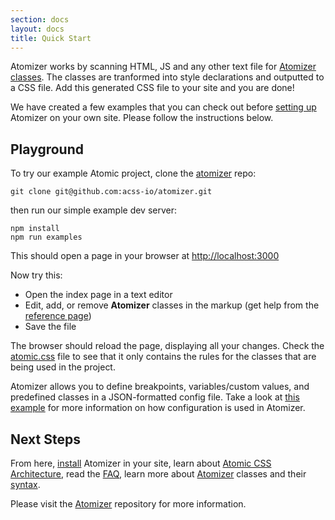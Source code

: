 ```yaml
---
section: docs
layout: docs
title: Quick Start
---
```


Atomizer works by scanning HTML, JS and any other text file for [Atomizer classes](./guides/atomizer-classes.html). The classes are tranformed into style declarations and outputted to a CSS file. Add this generated CSS file to your site and you are done!

We have created a few examples that you can check out before [setting up](./installation.html) Atomizer on your own site. Please follow the instructions below.

## Playground

To try our example Atomic project, clone the [atomizer](https://github.com/acss-io/atomizer) repo:

```shell
git clone git@github.com:acss-io/atomizer.git
```

then run our simple example dev server:

```shell
npm install
npm run examples
```

This should open a page in your browser at [http://localhost:3000](http://localhost:3000)

Now try this:

- Open the index page in a text editor
- Edit, add, or remove **Atomizer** classes in the markup (get help from the [reference page](/reference.html))
- Save the file

The browser should reload the page, displaying all your changes. Check the [atomic.css](http://localhost:3000/css/atomic.css) file to see that it only contains the rules for the classes that are being used in the project.

<p class="noteBox info">Atomizer allows you to define breakpoints, variables/custom values, and predefined classes in a JSON-formatted config file. Take a look at <a href="https://github.com/acss-io/atomizer/blob/master/examples/atomizer.config.js">this example</a> for more information on how configuration is used in Atomizer.</p>

## Next Steps

From here, [install](./installation.html) Atomizer in your site, learn about [Atomic CSS Architecture](/thinking-in-atomic.html), read the [FAQ](/frequently-asked-questions.html), learn more about [Atomizer](/guides/atomizer-classes.html) classes and their [syntax](/guides/syntax.html).

Please visit the [Atomizer](https://github.com/acss-io/atomizer) repository for more information.
